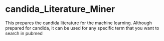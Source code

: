 # candida_Literature_Miner
This prepares the candida literature for the machine learning. Although prepared for candida, it can be used for any specific term that you want to search in pubmed 
